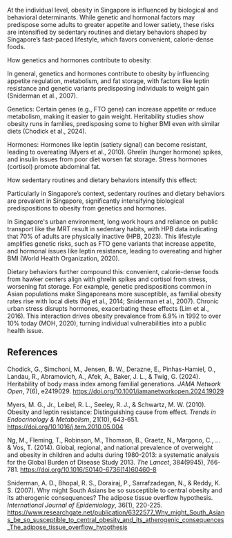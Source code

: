 At the individual level, obesity in Singapore is influenced by biological and behavioral determinants. While genetic and hormonal factors may predispose some adults to greater appetite and lower satiety, these risks are intensified by sedentary routines and dietary behaviors shaped by Singapore’s fast-paced lifestyle, which favors convenient, calorie-dense foods.

How genetics and hormones contribute to obesity:

In general, genetics and hormones contribute to obesity by influencing appetite regulation, metabolism, and fat storage, with factors like leptin resistance and genetic variants predisposing individuals to weight gain (Sniderman et al., 2007).

Genetics: Certain genes (e.g., FTO gene) can increase appetite or reduce metabolism, making it easier to gain weight. Heritability studies show obesity runs in families, predisposing some to higher BMI even with similar diets (Chodick et al., 2024).

Hormones: Hormones like leptin (satiety signal) can become resistant, leading to overeating (Myers et al., 2010). Ghrelin (hunger hormone) spikes, and insulin issues from poor diet worsen fat storage. Stress hormones (cortisol) promote abdominal fat.


How sedentary routines and dietary behaviors intensify this effect:

Particularly in Singapore’s context, sedentary routines and dietary behaviors are prevalent in Singapore, significantly intensifying biological predispositions to obesity from genetics and hormones.

In Singapore's urban environment, long work hours and reliance on public transport like the MRT result in sedentary habits, with HPB data indicating that 70% of adults are physically inactive (HPB, 2023). This lifestyle amplifies genetic risks, such as FTO gene variants that increase appetite, and hormonal issues like leptin resistance, leading to overeating and higher BMI (World Health Organization, 2020).

Dietary behaviors further compound this: convenient, calorie-dense foods from hawker centers align with ghrelin spikes and cortisol from stress, worsening fat storage. For example, genetic predispositions common in Asian populations make Singaporeans more susceptible, as familial obesity rates rise with local diets (Ng et al., 2014; Sniderman et al., 2007). Chronic urban stress disrupts hormones, exacerbating these effects (Lim et al., 2016). This interaction drives obesity prevalence from 6.9% in 1992 to over 10% today (MOH, 2020), turning individual vulnerabilities into a public health issue.

## References

Chodick, G., Simchoni, M., Jensen, B. W., Derazne, E., Pinhas-Hamiel, O., Landau, R., Abramovich, A., Afek, A., Baker, J. L., & Twig, G. (2024). Heritability of body mass index among familial generations. *JAMA Network Open*, 7(6), e2419029. https://doi.org/10.1001/jamanetworkopen.2024.19029

Myers, M. G., Jr., Leibel, R. L., Seeley, R. J., & Schwartz, M. W. (2010). Obesity and leptin resistance: Distinguishing cause from effect. *Trends in Endocrinology & Metabolism*, 21(10), 643-651. https://doi.org/10.1016/j.tem.2010.05.004

Ng, M., Fleming, T., Robinson, M., Thomson, B., Graetz, N., Margono, C., ... & Vos, T. (2014). Global, regional, and national prevalence of overweight and obesity in children and adults during 1980-2013: a systematic analysis for the Global Burden of Disease Study 2013. *The Lancet*, 384(9945), 766-781. https://doi.org/10.1016/S0140-6736(14)60460-8

Sniderman, A. D., Bhopal, R. S., Dorairaj, P., Sarrafzadegan, N., & Reddy, K. S. (2007). Why might South Asians be so susceptible to central obesity and its atherogenic consequences? The adipose tissue overflow hypothesis. *International Journal of Epidemiology*, 36(1), 220-225. https://www.researchgate.net/publication/6322577_Why_might_South_Asians_be_so_susceptible_to_central_obesity_and_its_atherogenic_consequences_The_adipose_tissue_overflow_hypothesis
